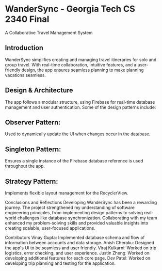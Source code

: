 # WanderSync - Georgia Tech CS 2340 Final
A Collaborative Travel Management System

## Introduction
WanderSync simplifies creating and managing travel itineraries for solo and group travel. With real-time collaboration, intuitive features, and a user-friendly design, the app ensures seamless planning to make planning vacations seamless.

## Design & Architecture
The app follows a modular structure, using Firebase for real-time database management and user authentication. Some of the design patterns include:

## Observer Pattern: 
Used to dynamically update the UI when changes occur in the database.
## Singleton Pattern: 
Ensures a single instance of the Firebase database reference is used throughout the app.
## Strategy Pattern: 
Implements flexible layout management for the RecyclerView.


Conclusions and Reflections
Developing WanderSync has been a rewarding journey. The project strengthened my understanding of software engineering principles, from implementing design patterns to solving real-world challenges like database synchronization. Collaborating with my team enhanced my problem-solving skills and provided valuable insights into creating scalable, user-focused applications.

Contributors
Vinay Gupta: Implemented database schema and flow of information between accounts and data storage.
Anish Cheraku: Designed the app's UI to be seamless and user friendly.
Viraj Kulkarni: Worked on trip logistics, error checking, and user experience.
Justin Zheng: Worked on developing additional features for each core page.
Dev Patel: Worked on developing trip planning and testing for the application.

